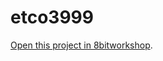 etco3999
=====

[Open this project in 8bitworkshop](http://8bitworkshop.com/redir.html?platform=nes&githubURL=https%3A%2F%2Fgithub.com%2FTehJellyLord%2Fetco3999&file=hello.c).
